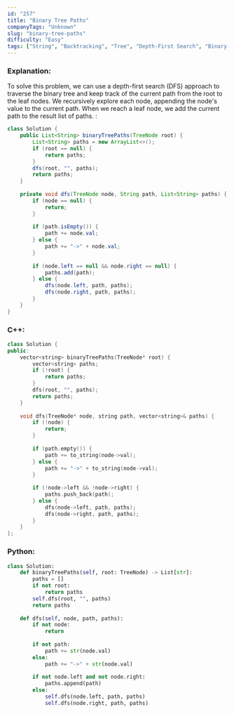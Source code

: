 ```yaml
---
id: "257"
title: "Binary Tree Paths"
companyTags: "Unknown"
slug: "binary-tree-paths"
difficulty: "Easy"
tags: ["String", "Backtracking", "Tree", "Depth-First Search", "Binary Tree"]
---
```


### Explanation:
To solve this problem, we can use a depth-first search (DFS) approach to traverse the binary tree and keep track of the current path from the root to the leaf nodes. We recursively explore each node, appending the node's value to the current path. When we reach a leaf node, we add the current path to the result list of paths.
:
```java
class Solution {
    public List<String> binaryTreePaths(TreeNode root) {
        List<String> paths = new ArrayList<>();
        if (root == null) {
            return paths;
        }
        dfs(root, "", paths);
        return paths;
    }
    
    private void dfs(TreeNode node, String path, List<String> paths) {
        if (node == null) {
            return;
        }
        
        if (path.isEmpty()) {
            path += node.val;
        } else {
            path += "->" + node.val;
        }
        
        if (node.left == null && node.right == null) {
            paths.add(path);
        } else {
            dfs(node.left, path, paths);
            dfs(node.right, path, paths);
        }
    }
}
```

### C++:
```cpp
class Solution {
public:
    vector<string> binaryTreePaths(TreeNode* root) {
        vector<string> paths;
        if (!root) {
            return paths;
        }
        dfs(root, "", paths);
        return paths;
    }
    
    void dfs(TreeNode* node, string path, vector<string>& paths) {
        if (!node) {
            return;
        }
        
        if (path.empty()) {
            path += to_string(node->val);
        } else {
            path += "->" + to_string(node->val);
        }
        
        if (!node->left && !node->right) {
            paths.push_back(path);
        } else {
            dfs(node->left, path, paths);
            dfs(node->right, path, paths);
        }
    }
};
```

### Python:
```python
class Solution:
    def binaryTreePaths(self, root: TreeNode) -> List[str]:
        paths = []
        if not root:
            return paths
        self.dfs(root, "", paths)
        return paths
    
    def dfs(self, node, path, paths):
        if not node:
            return
        
        if not path:
            path += str(node.val)
        else:
            path += "->" + str(node.val)
        
        if not node.left and not node.right:
            paths.append(path)
        else:
            self.dfs(node.left, path, paths)
            self.dfs(node.right, path, paths)
```